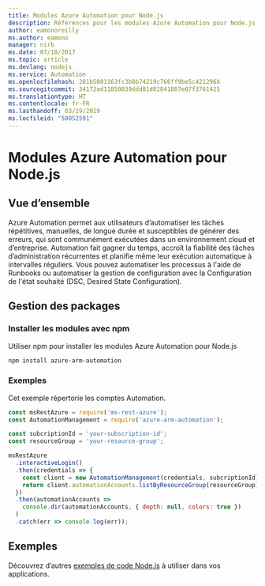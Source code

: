 ```yaml
---
title: Modules Azure Automation pour Node.js
description: Références pour les modules Azure Automation pour Node.js
author: eamonoreilly
ms.author: eamono
manager: nirb
ms.date: 07/18/2017
ms.topic: article
ms.devlang: nodejs
ms.service: Automation
ms.openlocfilehash: 281b5081163fc3b0b74219c766ff9be5c421296b
ms.sourcegitcommit: 34172ad11850839ddd81d02841807e07f3761425
ms.translationtype: HT
ms.contentlocale: fr-FR
ms.lasthandoff: 03/19/2019
ms.locfileid: "58052591"
---
```

# <a name="azure-automation-modules-for-nodejs"></a>Modules Azure Automation pour Node.js

## <a name="overview"></a>Vue d’ensemble

Azure Automation permet aux utilisateurs d’automatiser les tâches répétitives, manuelles, de longue durée et susceptibles de générer des erreurs, qui sont communément exécutées dans un environnement cloud et d’entreprise. Automation fait gagner du temps, accroît la fiabilité des tâches d’administration récurrentes et planifie même leur exécution automatique à intervalles réguliers. Vous pouvez automatiser les processus à l'aide de Runbooks ou automatiser la gestion de configuration avec la Configuration de l'état souhaité (DSC, Desired State Configuration).

## <a name="management-package"></a>Gestion des packages

### <a name="install-the-modules-with-npm"></a>Installer les modules avec npm

Utiliser npm pour installer les modules Azure Automation pour Node.js

```bash
npm install azure-arm-automation
```

### <a name="example"></a>Exemples

Cet exemple répertorie les comptes Automation.

```javascript
const msRestAzure = require('ms-rest-azure');
const AutomationManagement = require('azure-arm-automation');

const subcriptionId = 'your-subscription-id';
const resourceGroup = 'your-resource-group';

msRestAzure
  .interactiveLogin()
  .then(credentials => {
    const client = new AutomationManagement(credentials, subcriptionId);
    return client.automationAccounts.listByResourceGroup(resourceGroup);
  })
  .then(automationAccounts =>
    console.dir(automationAccounts, { depth: null, colors: true })
  )
  .catch(err => console.log(err));
```

## <a name="samples"></a>Exemples

Découvrez d’autres [exemples de code Node.js](https://azure.microsoft.com/resources/samples/?platform=nodejs) à utiliser dans vos applications.
